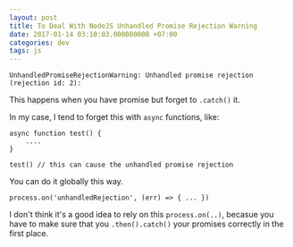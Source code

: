 ```yaml
---
layout: post
title: To Deal With NodeJS Unhandled Promise Rejection Warning
date: 2017-01-14 03:10:03.000000000 +07:00
categories: dev
tags: js
---
```

```
UnhandledPromiseRejectionWarning: Unhandled promise rejection (rejection id: 2):
```

This happens when you have promise but forget to `.catch()` it.

In my case, I tend to forget this with `async` functions, like:

```
async function test() {
    ....
}

test() // this can cause the unhandled promise rejection
```

You can do it globally this way.

```
process.on('unhandledRejection', (err) => { ... })
```

I don't think it's a good idea to rely on this `process.on(..)`, becasue you have to make sure that you `.then().catch()` your promises correctly in the first place.
